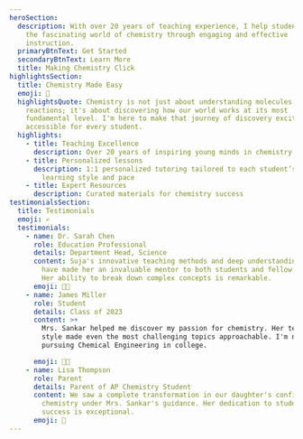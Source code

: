 ```yaml
---
heroSection:
  description: With over 20 years of teaching experience, I help students discover
    the fascinating world of chemistry through engaging and effective
    instruction.
  primaryBtnText: Get Started
  secondaryBtnText: Learn More
  title: Making Chemistry Click
highlightsSection:
  title: Chemistry Made Easy
  emoji: 🧪
  highlightsQuote: Chemistry is not just about understanding molecules and
    reactions; it's about discovering how our world works at its most
    fundamental level. I'm here to make that journey of discovery exciting and
    accessible for every student.
  highlights:
    - title: Teaching Excellence
      description: Over 20 years of inspiring young minds in chemistry
    - title: Personalized lessons
      description: 1:1 personalized tutoring tailored to each student’s unique
        learning style and pace
    - title: Expert Resources
      description: Curated materials for chemistry success
testimonialsSection:
  title: Testimonials
  emoji: ✍️
  testimonials:
    - name: Dr. Sarah Chen
      role: Education Professional
      details: Department Head, Science
      content: Suja's innovative teaching methods and deep understanding of chemistry
        have made her an invaluable mentor to both students and fellow teachers.
        Her ability to break down complex concepts is remarkable.
      emoji: 👩‍🔬
    - name: James Miller
      role: Student
      details: Class of 2023
      content: >+
        Mrs. Sankar helped me discover my passion for chemistry. Her teaching
        style made even the most challenging topics approachable. I'm now
        pursuing Chemical Engineering in college.

      emoji: 🧑‍🎓
    - name: Lisa Thompson
      role: Parent
      details: Parent of AP Chemistry Student
      content: We saw a complete transformation in our daughter's confidence with
        chemistry under Mrs. Sankar's guidance. Her dedication to student
        success is exceptional.
      emoji: 👩
---
```

